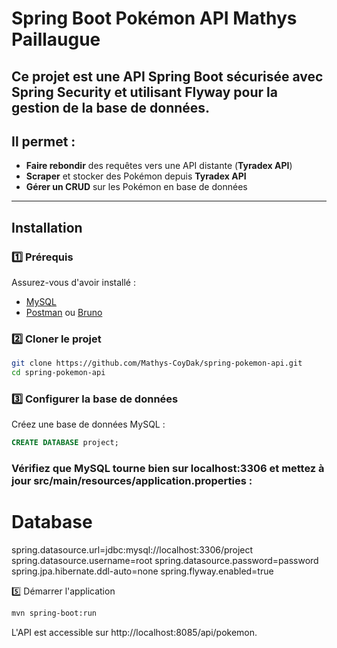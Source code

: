 #  Spring Boot Pokémon API Mathys Paillaugue

## Ce projet est une API Spring Boot sécurisée avec **Spring Security** et utilisant **Flyway** pour la gestion de la base de données.  
## Il permet :
-  **Faire rebondir** des requêtes vers une API distante (**Tyradex API**)
-  **Scraper** et stocker des Pokémon depuis **Tyradex API**
-  **Gérer un CRUD** sur les Pokémon en base de données

---

## Installation

### 1️⃣ Prérequis
Assurez-vous d'avoir installé :
- [MySQL](https://www.mysql.com/)
- [Postman](https://www.postman.com/) ou [Bruno](https://www.usebruno.com)

### 2️⃣ Cloner le projet
```bash
git clone https://github.com/Mathys-CoyDak/spring-pokemon-api.git
cd spring-pokemon-api
```
### 3️⃣ Configurer la base de données
Créez une base de données MySQL :

```sql
CREATE DATABASE project;
```

### Vérifiez que MySQL tourne bien sur localhost:3306 et mettez à jour src/main/resources/application.properties :

# Database
spring.datasource.url=jdbc:mysql://localhost:3306/project
spring.datasource.username=root
spring.datasource.password=password
spring.jpa.hibernate.ddl-auto=none
spring.flyway.enabled=true

5️⃣ Démarrer l'application
```bash
mvn spring-boot:run
```
L'API est accessible sur http://localhost:8085/api/pokemon.